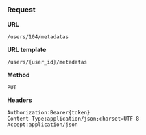 ### Request

**URL**

`/users/104/metadatas`

**URL template**

`/users/{user_id}/metadatas`

**Method**

`PUT`

**Headers**

`Authorization:Bearer{token}`  
`Content-Type:application/json;charset=UTF-8`  
`Accept:application/json`  

